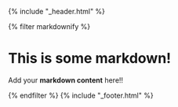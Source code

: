 {% include "_header.html" %}

{% filter markdownify %}
# This is some markdown!

Add your **markdown content** here!!

{% endfilter %}
{% include "_footer.html" %}
